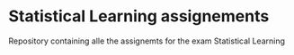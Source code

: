 # Statistical Learning assignements
Repository containing alle the assignemts for the exam Statistical Learning
